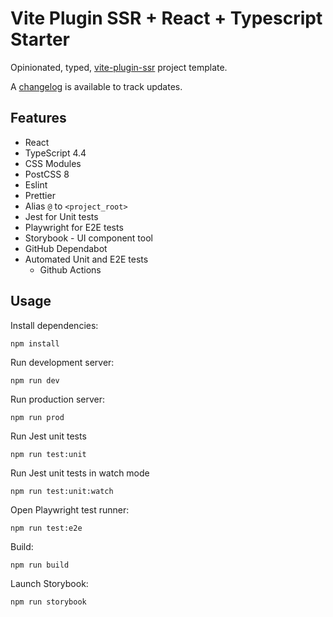 # Vite Plugin SSR + React + Typescript Starter

Opinionated, typed, [vite-plugin-ssr](https://vite-plugin-ssr.com/) project template.

A [changelog](./CHANGELOG.md) is available to track updates.

## Features

- React
- TypeScript 4.4
- CSS Modules
- PostCSS 8
- Eslint
- Prettier
- Alias `@` to `<project_root>`
- Jest for Unit tests
- Playwright for E2E tests
- Storybook - UI component tool
- GitHub Dependabot
- Automated Unit and E2E tests
  - Github Actions

## Usage

Install dependencies:

```
npm install
```

Run development server:

```
npm run dev
```

Run production server:

```
npm run prod
```

Run Jest unit tests

```
npm run test:unit
```

Run Jest unit tests in watch mode

```
npm run test:unit:watch
```

Open Playwright test runner:

```
npm run test:e2e
```

Build:

```
npm run build
```

Launch Storybook:

```
npm run storybook
```
